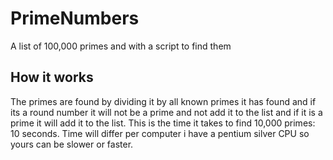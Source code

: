 # PrimeNumbers
A list of 100,000 primes and with a script to find them

## How it works
The primes are found by dividing it by all known primes it has found and if its a round number it will not be a prime and not add it to the list and if it is a prime it will add it to the list.  This is the time it takes to find 10,000 primes: 10 seconds. Time will differ per computer i have a pentium silver CPU so yours can be slower or faster.
